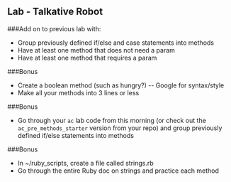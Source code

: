 ## Lab - Talkative Robot
###Add on to previous lab with:
- Group previously defined if/else and case statements into methods
- Have at least one method that does not need a param
- Have at least one method that requires a param


###Bonus
- Create a boolean method (such as hungry?) -- Google for syntax/style
- Make all your methods into 3 lines or less

###Bonus
- Go through your `ac` lab code from this morning (or check out the `ac_pre_methods_starter` version from your repo) and group previously defined if/else statements into methods

###Bonus
- In ~/ruby_scripts, create a file called strings.rb
- Go through the entire Ruby doc on strings and practice each method
